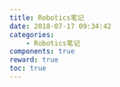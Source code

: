```yaml
---
title: Robotics笔记
date: 2018-07-17 09:34:42
categories:
	- Robotics笔记
components: true
reward: true
toc: true
---
```

